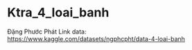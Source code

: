 # Ktra_4_loai_banh
Đặng Phước Phát
Link data: https://www.kaggle.com/datasets/ngphcpht/data-4-loai-banh
